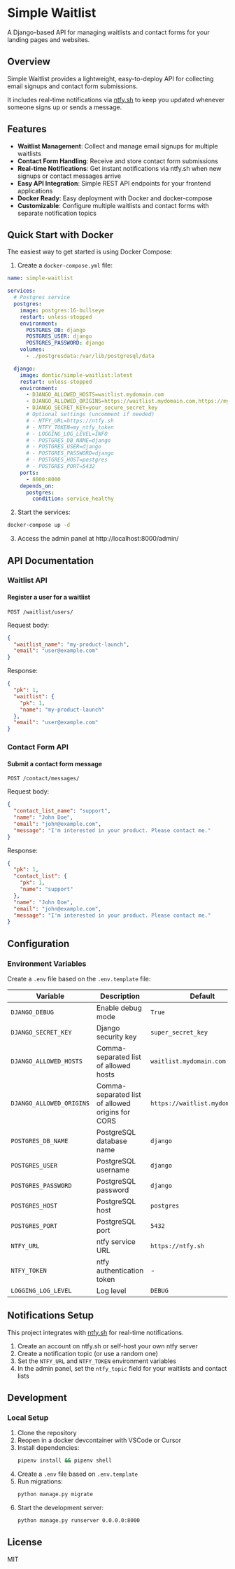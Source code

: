 # Simple Waitlist

A Django-based API for managing waitlists and contact forms for your landing pages and websites.

## Overview

Simple Waitlist provides a lightweight, easy-to-deploy API for collecting email signups and contact form submissions.

It includes real-time notifications via [ntfy.sh](https://ntfy.sh) to keep you updated whenever someone signs up or sends a message.

## Features

- **Waitlist Management**: Collect and manage email signups for multiple waitlists
- **Contact Form Handling**: Receive and store contact form submissions
- **Real-time Notifications**: Get instant notifications via ntfy.sh when new signups or contact messages arrive
- **Easy API Integration**: Simple REST API endpoints for your frontend applications
- **Docker Ready**: Easy deployment with Docker and docker-compose
- **Customizable**: Configure multiple waitlists and contact forms with separate notification topics

## Quick Start with Docker

The easiest way to get started is using Docker Compose:

1. Create a `docker-compose.yml` file:

```yaml
name: simple-waitlist

services:
  # Postgres service
  postgres:
    image: postgres:16-bullseye
    restart: unless-stopped
    environment:
      POSTGRES_DB: django
      POSTGRES_USER: django
      POSTGRES_PASSWORD: django
    volumes:
      - ./postgresdata:/var/lib/postgresql/data

  django:
    image: dontic/simple-waitlist:latest
    restart: unless-stopped
    environment:
      - DJANGO_ALLOWED_HOSTS=waitlist.mydomain.com
      - DJANGO_ALLOWED_ORIGINS=https://waitlist.mydomain.com,https://mywebsite1.com,https://mywebsite2.com
      - DJANGO_SECRET_KEY=your_secure_secret_key
      # Optional settings (uncomment if needed)
      # - NTFY_URL=https://ntfy.sh
      # - NTFY_TOKEN=my_ntfy_token
      # - LOGGING_LOG_LEVEL=INFO
      # - POSTGRES_DB_NAME=django
      # - POSTGRES_USER=django
      # - POSTGRES_PASSWORD=django
      # - POSTGRES_HOST=postgres
      # - POSTGRES_PORT=5432
    ports:
      - 8000:8000
    depends_on:
      postgres:
        condition: service_healthy
```

2. Start the services:

```bash
docker-compose up -d
```

3. Access the admin panel at http://localhost:8000/admin/

## API Documentation

### Waitlist API

#### Register a user for a waitlist

```
POST /waitlist/users/
```

Request body:
```json
{
  "waitlist_name": "my-product-launch",
  "email": "user@example.com"
}
```

Response:
```json
{
  "pk": 1,
  "waitlist": {
    "pk": 1,
    "name": "my-product-launch"
  },
  "email": "user@example.com"
}
```

### Contact Form API

#### Submit a contact form message

```
POST /contact/messages/
```

Request body:
```json
{
  "contact_list_name": "support",
  "name": "John Doe",
  "email": "john@example.com",
  "message": "I'm interested in your product. Please contact me."
}
```

Response:
```json
{
  "pk": 1,
  "contact_list": {
    "pk": 1,
    "name": "support"
  },
  "name": "John Doe",
  "email": "john@example.com",
  "message": "I'm interested in your product. Please contact me."
}
```

## Configuration

### Environment Variables

Create a `.env` file based on the `.env.template` file:

| Variable | Description | Default |
|----------|-------------|---------|
| `DJANGO_DEBUG` | Enable debug mode | `True` |
| `DJANGO_SECRET_KEY` | Django security key | `super_secret_key` |
| `DJANGO_ALLOWED_HOSTS` | Comma-separated list of allowed hosts | `waitlist.mydomain.com` |
| `DJANGO_ALLOWED_ORIGINS` | Comma-separated list of allowed origins for CORS | `https://waitlist.mydomain.com` |
| `POSTGRES_DB_NAME` | PostgreSQL database name | `django` |
| `POSTGRES_USER` | PostgreSQL username | `django` |
| `POSTGRES_PASSWORD` | PostgreSQL password | `django` |
| `POSTGRES_HOST` | PostgreSQL host | `postgres` |
| `POSTGRES_PORT` | PostgreSQL port | `5432` |
| `NTFY_URL` | ntfy service URL | `https://ntfy.sh` |
| `NTFY_TOKEN` | ntfy authentication token | - |
| `LOGGING_LOG_LEVEL` | Log level | `DEBUG` |

## Notifications Setup

This project integrates with [ntfy.sh](https://ntfy.sh) for real-time notifications.

1. Create an account on ntfy.sh or self-host your own ntfy server
2. Create a notification topic (or use a random one)
3. Set the `NTFY_URL` and `NTFY_TOKEN` environment variables
4. In the admin panel, set the `ntfy_topic` field for your waitlists and contact lists

## Development

### Local Setup

1. Clone the repository
2. Reopen in a docker devcontainer with VSCode or Cursor
2. Install dependencies:
   ```bash
   pipenv install && pipenv shell
   ```
3. Create a `.env` file based on `.env.template`
4. Run migrations:
   ```bash
   python manage.py migrate
   ```
5. Start the development server:
   ```bash
   python manage.py runserver 0.0.0.0:8000
   ```

## License

MIT
